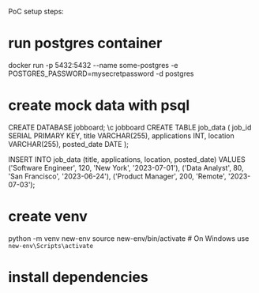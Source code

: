 PoC setup steps:

# run postgres container
docker run -p 5432:5432 --name some-postgres -e POSTGRES_PASSWORD=mysecretpassword -d postgres

# create mock data with psql

CREATE DATABASE jobboard;
\c jobboard
CREATE TABLE job_data (
    job_id SERIAL PRIMARY KEY,
    title VARCHAR(255),
    applications INT,
    location VARCHAR(255),
    posted_date DATE
);

INSERT INTO job_data (title, applications, location, posted_date) VALUES
('Software Engineer', 120, 'New York', '2023-07-01'),
('Data Analyst', 80, 'San Francisco', '2023-06-24'),
('Product Manager', 200, 'Remote', '2023-07-03');

# create venv
python -m venv new-env
source new-env/bin/activate  # On Windows use `new-env\Scripts\activate`

# install dependencies
